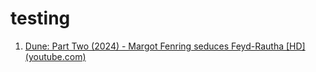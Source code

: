 # testing
1. [Dune: Part Two (2024) - Margot Fenring seduces Feyd-Rautha [HD] (youtube.com)](https://www.youtube.com/watch?v=AL4p4xt4iU8)